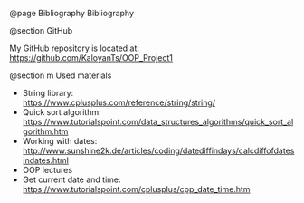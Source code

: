 @page Bibliography Bibliography

@section GitHub

My GitHub repository is located at:<br> https://github.com/KaloyanTs/OOP_Project1

@section m Used materials

* String library:<br> https://www.cplusplus.com/reference/string/string/
* Quick sort algorithm:<br> https://www.tutorialspoint.com/data_structures_algorithms/quick_sort_algorithm.htm
* Working with dates:<br> http://www.sunshine2k.de/articles/coding/datediffindays/calcdiffofdatesindates.html
* OOP lectures
* Get current date and time:<br> https://www.tutorialspoint.com/cplusplus/cpp_date_time.htm
